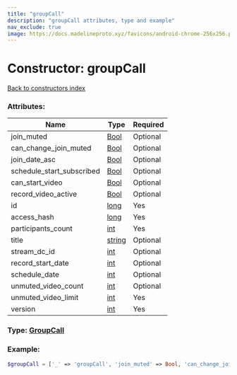 ```yaml
---
title: "groupCall"
description: "groupCall attributes, type and example"
nav_exclude: true
image: https://docs.madelineproto.xyz/favicons/android-chrome-256x256.png
---
```

# Constructor: groupCall  
[Back to constructors index](/API_docs/constructors/index.html)



### Attributes:

| Name     |    Type       | Required |
|----------|---------------|----------|
|join\_muted|[Bool](/API_docs/types/Bool.html) | Optional|
|can\_change\_join\_muted|[Bool](/API_docs/types/Bool.html) | Optional|
|join\_date\_asc|[Bool](/API_docs/types/Bool.html) | Optional|
|schedule\_start\_subscribed|[Bool](/API_docs/types/Bool.html) | Optional|
|can\_start\_video|[Bool](/API_docs/types/Bool.html) | Optional|
|record\_video\_active|[Bool](/API_docs/types/Bool.html) | Optional|
|id|[long](/API_docs/types/long.html) | Yes|
|access\_hash|[long](/API_docs/types/long.html) | Yes|
|participants\_count|[int](/API_docs/types/int.html) | Yes|
|title|[string](/API_docs/types/string.html) | Optional|
|stream\_dc\_id|[int](/API_docs/types/int.html) | Optional|
|record\_start\_date|[int](/API_docs/types/int.html) | Optional|
|schedule\_date|[int](/API_docs/types/int.html) | Optional|
|unmuted\_video\_count|[int](/API_docs/types/int.html) | Optional|
|unmuted\_video\_limit|[int](/API_docs/types/int.html) | Yes|
|version|[int](/API_docs/types/int.html) | Yes|



### Type: [GroupCall](/API_docs/types/GroupCall.html)


### Example:

```php
$groupCall = ['_' => 'groupCall', 'join_muted' => Bool, 'can_change_join_muted' => Bool, 'join_date_asc' => Bool, 'schedule_start_subscribed' => Bool, 'can_start_video' => Bool, 'record_video_active' => Bool, 'id' => long, 'access_hash' => long, 'participants_count' => int, 'title' => 'string', 'stream_dc_id' => int, 'record_start_date' => int, 'schedule_date' => int, 'unmuted_video_count' => int, 'unmuted_video_limit' => int, 'version' => int];
```  
